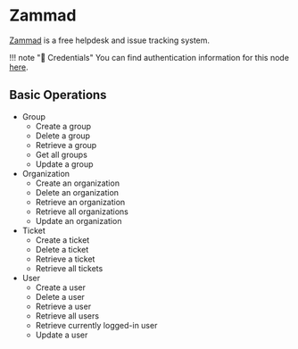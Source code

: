 # Zammad

[Zammad](https://zammad.com/) is a free helpdesk and issue tracking system.

!!! note "🔑 Credentials"
    You can find authentication information for this node [here](/workflow/integrations/credentials/zammad/).


## Basic Operations

* Group
    * Create a group
    * Delete a group
    * Retrieve a group
    * Get all groups
    * Update a group
* Organization
    * Create an organization
    * Delete an organization
    * Retrieve an organization
    * Retrieve all organizations
    * Update an organization
* Ticket
    * Create a ticket
    * Delete a ticket
    * Retrieve a ticket
    * Retrieve all tickets
* User
    * Create a user
    * Delete a user
    * Retrieve a user
    * Retrieve all users
    * Retrieve currently logged-in user
    * Update a user
